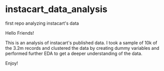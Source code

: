 # instacart_data_analysis
first repo analyzing instacart's data


Hello Friends!

This is an analysis of instacart's published data. I took a sample of 10k of the 3.2m records and clustered the data by creating dummy variables and performed further EDA to get a deeper understanding of the data.

Enjoy!
